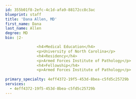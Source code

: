 ```yaml
---
id: 355b01f8-2efc-4c1d-afa9-88172cc8c3ac
blueprint: staff
title: 'Dana Allen, MD'
first_name: Dana
last_name: Allen
degree: MD
bio: |2-

              <h4>Medical Education</h4>
              <p>University of North Carolina</p>
              <h4>Residency</h4>
              <p>Armed Forces Institute of Pathology</p>
              <h4>Fellowship</h4>
              <p>Armed Forces Institute of Pathology</p>
          
primary_specialty: 4eff4372-19f5-453d-8bea-c5fd5c25729b
services:
  - 4eff4372-19f5-453d-8bea-c5fd5c25729b
---
```

